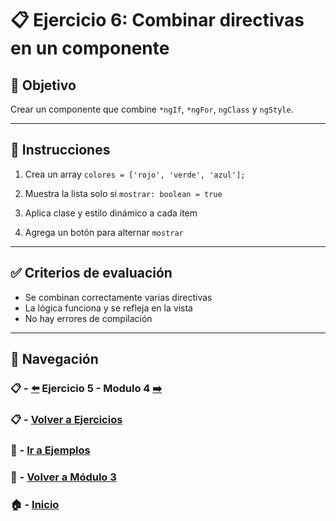 # 📋 Ejercicio 6: Combinar directivas en un componente

## 🎯 Objetivo
Crear un componente que combine `*ngIf`, `*ngFor`, `ngClass` y `ngStyle`.

---

## 📝 Instrucciones
1. Crea un array `colores = ['rojo', 'verde', 'azul'];`

2. Muestra la lista solo si `mostrar: boolean = true`

3. Aplica clase y estilo dinámico a cada ítem

4. Agrega un botón para alternar `mostrar`

---

## ✅ Criterios de evaluación
- Se combinan correctamente varias directivas
- La lógica funciona y se refleja en la vista
- No hay errores de compilación

---

## 🔁 Navegación

### 📋 -  [⬅️](./Ejercicio_5.md) Ejercicio 5 - Modulo 4 [➡️](../../../Modulo_4_Routing/Modulo_4.md)

### 📋 - [Volver a Ejercicios](../README.md)

### 🧪 - [Ir a Ejemplos](../../Ejemplos/README.md) 

### 📘 - [Volver a Módulo 3](../../Modulo_3.md) 

### 🏠 - [Inicio](../../../README.md)

